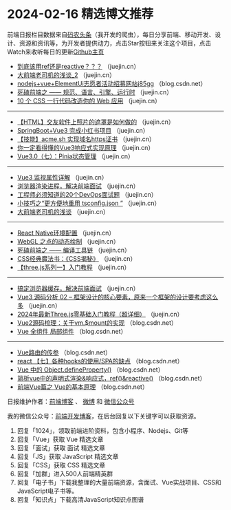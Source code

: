 # 2024-02-16 精选博文推荐

前端日报栏目数据来自[码农头条](http://toutiao.qdkfweb.cn/)（我开发的爬虫），每日分享前端、移动开发、设计、资源和资讯等，为开发者提供动力，点击Star按钮来关注这个项目，点击Watch来收听每日的更新[Github主页](https://github.com/kujian/frontendDaily)
* [到底该用ref还是reactive？？？](https://juejin.cn/post/7334225435944173609) （juejin.cn）
* [大前端老司机的浅谈_2](https://juejin.cn/post/7333458486435430438) （juejin.cn）
* [nodejs+vue+ElementUi志愿者活动招募网站j85gg](https://blog.csdn.net/QQ_188083800/article/details/136124392) （blog.csdn.net）
* [死磕前端之 —— 规范、语言、引擎、运行时](https://juejin.cn/post/7333421776461135881) （juejin.cn）
* [10 个 CSS 一行代码改造你的 Web 应用](https://juejin.cn/post/7333215594203152419) （juejin.cn）

***
* [【HTML】交友软件上照片的遮罩是如何做的](https://juejin.cn/post/7333986476030935050) （juejin.cn）
* [SpringBoot+Vue3 完成小红书项目](https://juejin.cn/post/7334117939904200756) （juejin.cn）
* [【技能】acme.sh 实现域名https证书](https://juejin.cn/post/7333144462225571874) （juejin.cn）
* [你一定看得懂的Vue3响应式实现原理](https://juejin.cn/post/7334623638115598347) （juejin.cn）
* [Vue3.0（七）：Pinia状态管理](https://juejin.cn/post/7334225435943698473) （juejin.cn）

***
* [Vue3 监视属性详解](https://juejin.cn/post/7334644227375235081) （juejin.cn）
* [浏览器渲染进程，解决前端面试](https://juejin.cn/post/7334644227375120393) （juejin.cn）
* [工程师必须知道的20个DevOps面试题](https://juejin.cn/post/7334117939904331828) （juejin.cn）
* [小技巧之“更方便地重用 tsconfig.json ”](https://juejin.cn/post/7333761832472690688) （juejin.cn）
* [大前端老司机的浅谈](https://juejin.cn/post/7334167506318934067) （juejin.cn）

***
* [React Native环境配置](https://juejin.cn/post/7334644120352505865) （juejin.cn）
* [WebGL 之点的动态绘制](https://juejin.cn/post/7334141485029015561) （juejin.cn）
* [死磕前端之 —— 编译工具链](https://juejin.cn/post/7333421776460759049) （juejin.cn）
* [CSS经典魔法书：《CSS揭秘》](https://juejin.cn/post/7333761832472166400) （juejin.cn）
* [【three.js系列一】入门教程](https://juejin.cn/post/7334117939904413748) （juejin.cn）

***
* [搞定浏览器缓存，解决前端面试](https://juejin.cn/post/7333986476029542410) （juejin.cn）
* [Vue3 源码分析 02 &#8211; 框架设计的核心要素，原来一个框架的设计要考虑这么多](https://juejin.cn/post/7333215594203054115) （juejin.cn）
* [2024年最新Three.js零基础入门教程（超详细）](https://juejin.cn/post/7334503381199880243) （juejin.cn）
* [Vue2源码梳理：关于vm.$mount的实现](https://blog.csdn.net/Tyro_java/article/details/136119887) （blog.csdn.net）
* [Vue 全组件 局部组件](https://blog.csdn.net/SignalFire/article/details/136114232) （blog.csdn.net）

***
* [Vue路由的传参](https://blog.csdn.net/shark1978/article/details/136122177) （blog.csdn.net）
* [react 【七】各种hooks的使用/SPA的缺点](https://blog.csdn.net/weixin_46738453/article/details/136109986) （blog.csdn.net）
* [Vue 中的 Object.defineProperty()](https://blog.csdn.net/TUTOUXU/article/details/136116857) （blog.csdn.net）
* [简析vue中的声明式渲染&amp;响应式，ref()&amp;reactive()](https://blog.csdn.net/coder184/article/details/136096993) （blog.csdn.net）
* [前端Vue篇之 Vue的基本原理](https://blog.csdn.net/qq_37255976/article/details/136116995) （blog.csdn.net）

日报维护作者：[前端博客](https://qdkfweb.cn/) 、 [微博](http://weibo.com/kujian) 和 [微信公众号](https://open.weixin.qq.com/qr/code?username=caibaojian_com)

我的微信公众号：[前端开发博客](https://open.weixin.qq.com/qr/code?username=caibaojian_com)，在后台回复以下关键字可以获取资源。

1. 回复「1024」，领取前端进阶资料，包含小程序、Nodejs、Git等
2. 回复「Vue」获取 Vue 精选文章
3. 回复「面试」获取 面试 精选文章
4. 回复「JS」获取 JavaScript 精选文章
5. 回复「CSS」获取 CSS 精选文章
6. 回复「加群」进入500人前端精英群
7. 回复「电子书」下载我整理的大量前端资源，含面试、Vue实战项目、CSS和JavaScript电子书等。
8. 回复「知识点」下载高清JavaScript知识点图谱